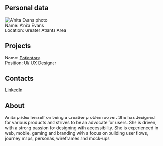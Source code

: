   
## Personal data
![A’nita Evans photo](../people/photo/)  
Name:  A’nita Evans  
Location: Greater Atlanta Area 
## Projects 
Name: [Patientory](../projects/patientory.md)  
Position: UI/ UX Designer  
## Contacts
[LinkedIn](https://www.linkedin.com/in/aevans2/)  

## About
Anita prides herself on being a creative problem solver. She has designed for various products and strives to be an advocate for users. She is driven, with a strong passion for designing with accessibility. She is experienced in web, mobile, gaming and branding with a focus on building user flows, journey maps, personas, wireframes and mock-ups.


